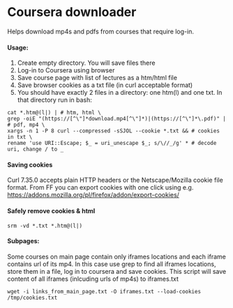 # Coursera downloader

Helps download mp4s and pdfs from courses that require log-in.

#### Usage:

1. Create empty directory. You will save files there
1. Log-in to Coursera using browser
1. Save course page with list of lectures as a htm/html file
1. Save browser cookies as a txt file (in curl acceptable format)
1. You should have exactly 2 files in a directory: one htm(l) and one txt. In that directory run in bash:

```shell
cat *.htm@(l|) | # htm, html \
grep -oiE "(https://[^\"]*download.mp4[^\"]*)|(https://[^\"]*\.pdf)" | # pdf, mp4 \
xargs -n 1 -P 8 curl --compressed -sSJOL --cookie *.txt && # cookies in txt \
rename 'use URI::Escape; $_ = uri_unescape $_; s/\//_/g' * # decode uri, change / to _
```

#### Saving cookies

Curl 7.35.0 accepts plain HTTP headers or the Netscape/Mozilla cookie file format. From FF you can export cookies with one click using e.g. https://addons.mozilla.org/pl/firefox/addon/export-cookies/

#### Safely remove cookies & html

```shell
srm -vd *.txt *.htm@(l|)
```

#### Subpages:

Some courses on main page contain only iframes locations and each iframe contains url of its mp4. In this case use grep to find all iframes locations, store them in a file, log in to coursera and save cookies. This script will save content of all iframes (inlcuding urls of mp4s) to iframes.txt
```
wget -i links_from_main_page.txt -O iframes.txt --load-cookies /tmp/cookies.txt 
```
